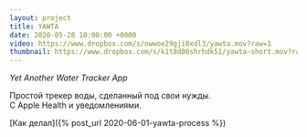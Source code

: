 ```yaml
---
layout: project
title: YAWTA
date: 2020-05-28 10:00:00 +0000
video: https://www.dropbox.com/s/owwoe29gji8xdl3/yawta.mov?raw=1
thumbnail: https://www.dropbox.com/s/k1t8d00shrhdk51/yawta-short.mov?raw=1
---
```


*Yet Another Water Tracker App*

Простой трекер воды, сделанный под свои нужды.  
С Apple Health и уведомлениями.  

[Как делал]({% post_url 2020-06-01-yawta-process %})


